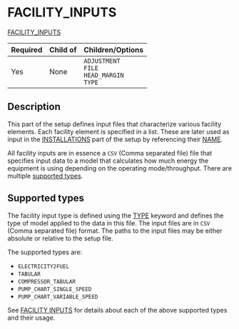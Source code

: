 # FACILITY_INPUTS

[FACILITY_INPUTS](/about/references/keywords/FACILITY_INPUTS.md)

| Required   | Child of                  | Children/Options                   |
|------------|---------------------------|------------------------------------|
| Yes        | None                      | `ADJUSTMENT` <br />  `FILE` <br /> `HEAD_MARGIN` <br /> `TYPE`           |

## Description
This part of the setup defines input files that characterize various facility elements. Each facility element is
specified in a list. These are later used as input in the [INSTALLATIONS](/about/references/keywords/INSTALLATIONS.md) part of the setup by referencing their
[NAME](/about/references/keywords/NAME.md).

All facility inputs are in essence a `CSV` (Comma separated file) file that specifies input data to a model that
calculates how much energy the equipment is using depending on the operating mode/throughput. There are multiple
[supported types](#supported-types).

## Supported types
The facility input type is defined using the [TYPE](/about/references/keywords/TYPE.md) keyword and defines the type of model applied
to the data in this file. The input files are in `CSV` (Comma separated file) format. The paths to the input files may be either absolute or relative to the setup file.

The supported types are:

- `ELECTRICITY2FUEL`
- `TABULAR`
- `COMPRESSOR_TABULAR`
- `PUMP_CHART_SINGLE_SPEED`
- `PUMP_CHART_VARIABLE_SPEED`

See [FACILITY INPUTS](/about/modelling/setup/facility_inputs/index.md) for details about each of the above supported types and their usage.